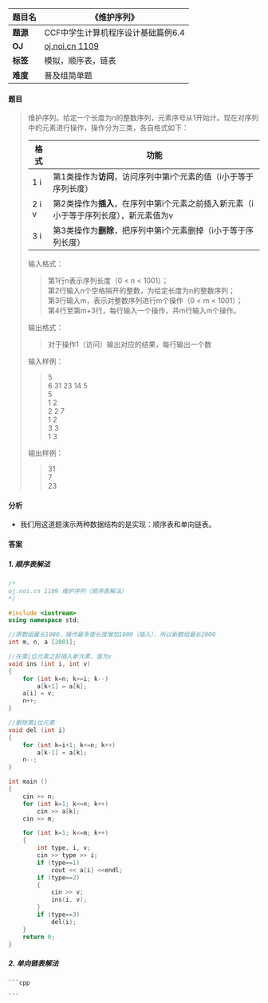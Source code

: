 |题目名|《维护序列》|  
|---|---|  
|**题源**|CCF中学生计算机程序设计基础篇例6.4|  
|**OJ**|[oj.noi.cn 1109](http://oj.noi.cn/oj/#main/show/1109)|  
|**标签**|模拟，顺序表，链表|  
|**难度**|普及组简单题|  

#### 题目  

> 维护序列。给定一个长度为n的整数序列，元素序号从1开始计。现在对序列中的元素进行操作，操作分为三类，各自格式如下：  
> 
> |格式|功能|  
> |---|---|  
> |1 i|第1类操作为**访问**，访问序列中第i个元素的值（i小于等于序列长度）|  
> |2 i v|第2类操作为**插入**，在序列中第i个元素之前插入新元素（i小于等于序列长度），新元素值为v|  
> |3 i|第3类操作为**删除**，把序列中第i个元素删掉（i小于等于序列长度）|  
> 
> 输入格式：  
>> 第1行n表示序列长度（0 < n < 1001）；  
>> 第2行输入n个空格隔开的整数，为给定长度为n的整数序列；  
>> 第3行输入m，表示对整数序列进行m个操作（0 < m < 1001）；  
>> 第4行至第m+3行，每行输入一个操作，共m行输入m个操作。  
>
> 输出格式：  
>> 对于操作1（访问）输出对应的结果，每行输出一个数  
>
> 输入样例：  
>> 5  
>> 6 31 23 14 5  
>> 5  
>> 1 2  
>> 2 2 7  
>> 1 2  
>> 3 3  
>> 1 3  
>
> 输出样例：  
>> 31  
>> 7  
>> 23  

#### 分析  
* 我们用这道题演示两种数据结构的是实现：顺序表和单向链表。  
#### 答案  

##### 1. 顺序表解法  

```cpp
/*	
oj.noi.cn 1109 维护序列（顺序表解法）
*/

#include <iostream>
using namespace std;

//原数组最长1000，操作最多使长度增加1000（插入），所以新数组最长2000
int m, n, a [2001];			

//在第i位元素之前插入新元素，值为v
void ins (int i, int v)	 
{
	for (int k=n; k>=i; k--)
		a[k+1] = a[k];
	a[i] = v;
	n++;
}

//删除第i位元素
void del (int i) 
{
	for (int k=i+1; k<=n; k++)
		a[k-1] = a[k];
	n--;
}

int main ()
{
	cin >> n;
	for (int k=1; k<=n; k++)
		cin >> a[k];
	cin >> m;

	for (int k=1; k<=m; k++)
	{
		int type, i, v;
		cin >> type >> i;
		if (type==1)
			cout << a[i] <<endl;
		if (type==2)
		{
			cin >> v;
			ins(i, v);
		}
		if (type==3)
			del(i);
	} 
	return 0;
}
```

##### 2. 单向链表解法  

	```cpp

	```

